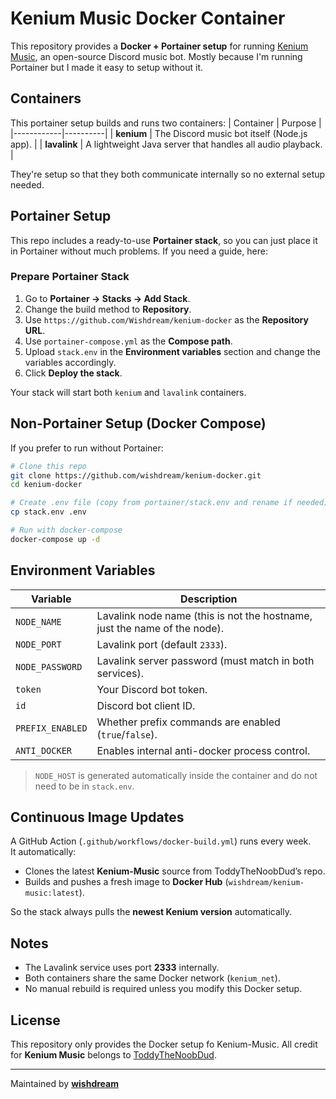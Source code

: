 # Kenium Music Docker Container
This repository provides a **Docker + Portainer setup** for running [Kenium Music](https://github.com/ToddyTheNoobDud/Kenium-Music), an open-source Discord music bot. Mostly because I'm running Portainer but I made it easy to setup without it.

## Containers
This portainer setup builds and runs two containers:
| Container | Purpose |
|------------|----------|
| **kenium** | The Discord music bot itself (Node.js app). |
| **lavalink** | A lightweight Java server that handles all audio playback. |

They're setup so that they both communicate internally so no external setup needed.

## Portainer Setup
This repo includes a ready-to-use **Portainer stack**, so you can just place it in Portainer without much problems. If you need a guide, here:

### Prepare Portainer Stack
1. Go to **Portainer → Stacks → Add Stack**.
2. Change the build method to **Repository**.
3. Use `https://github.com/Wishdream/kenium-docker` as the **Repository URL**.
4. Use `portainer-compose.yml` as the **Compose path**.
5. Upload `stack.env` in the **Environment variables** section and change the variables accordingly.
6. Click **Deploy the stack**.

Your stack will start both `kenium` and `lavalink` containers.


## Non-Portainer Setup (Docker Compose)
If you prefer to run without Portainer:

```bash
# Clone this repo
git clone https://github.com/wishdream/kenium-docker.git
cd kenium-docker

# Create .env file (copy from portainer/stack.env and rename if needed)
cp stack.env .env

# Run with docker-compose
docker-compose up -d
```

## Environment Variables

| Variable | Description |
|-----------|--------------|
| `NODE_NAME` | Lavalink node name (this is not the hostname, just the name of the node). |
| `NODE_PORT` | Lavalink port (default `2333`). |
| `NODE_PASSWORD` | Lavalink server password (must match in both services). |
| `token` | Your Discord bot token. |
| `id` | Discord bot client ID. |
| `PREFIX_ENABLED` | Whether prefix commands are enabled (`true`/`false`). |
| `ANTI_DOCKER` | Enables internal anti-docker process control. |

>  `NODE_HOST` is generated automatically inside the container and do not need to be in `stack.env`.


## Continuous Image Updates
A GitHub Action (`.github/workflows/docker-build.yml`) runs every week.  
It automatically:
- Clones the latest **Kenium-Music** source from ToddyTheNoobDud’s repo.
- Builds and pushes a fresh image to **Docker Hub** (`wishdream/kenium-music:latest`).

So the stack always pulls the **newest Kenium version** automatically.

## Notes
- The Lavalink service uses port **2333** internally.  
- Both containers share the same Docker network (`kenium_net`).  
- No manual rebuild is required unless you modify this Docker setup.


## License
This repository only provides the Docker setup fo Kenium-Music.
All credit for **Kenium Music** belongs to [ToddyTheNoobDud](https://github.com/ToddyTheNoobDud).

---

Maintained by [**wishdream**](https://github.com/Wishdream)
